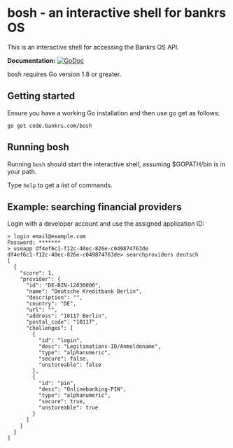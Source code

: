 # bosh - an interactive shell for bankrs OS 

This is an interactive shell for accessing the Bankrs OS API.

**Documentation:** [![GoDoc](https://godoc.org/code.bankrs.com/bosh?status.svg)](https://godoc.org/code.bankrs.com/bosh)  

bosh requires Go version 1.8 or greater.

## Getting started

Ensure you have a working Go installation and then use go get as follows:

```
go get code.bankrs.com/bosh
```

## Running bosh

Running `bosh` should start the interactive shell, assuming $GOPATH/bin is in your path.

Type `help` to get a list of commands.

## Example: searching financial providers

Login with a developer account and use the assigned application ID:

```
> login email@example.com
Password: *******
> useapp df4ef6c1-f12c-40ec-826e-c049874763de
df4ef6c1-f12c-40ec-826e-c049874763de> searchproviders deutsch
[
  {
    "score": 1,
    "provider": {
      "id": "DE-BIN-12030000",
      "name": "Deutsche Kreditbank Berlin",
      "description": "",
      "country": "DE",
      "url": "",
      "address": "10117 Berlin",
      "postal_code": "10117",
      "challenges": [
        {
          "id": "login",
          "desc": "Legitimations-ID/Anmeldename",
          "type": "alphanumeric",
          "secure": false,
          "unstoreable": false
        },
        {
          "id": "pin",
          "desc": "Onlinebanking-PIN",
          "type": "alphanumeric",
          "secure": true,
          "unstoreable": true
        }
      ]
    }
  }
]
```
